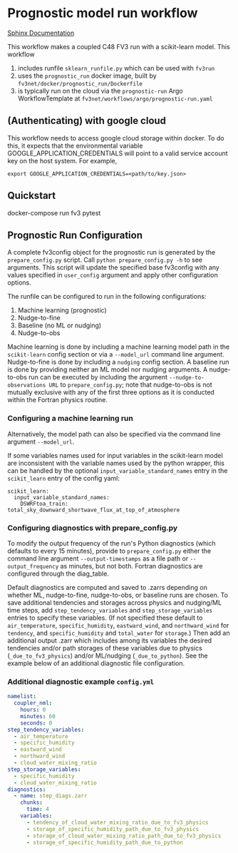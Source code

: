 Prognostic model run workflow
=============================

[Sphinx Documentation](https://vulcanclimatemodeling.com/docs/prognostic_c48_run/)

This workflow makes a coupled C48 FV3 run with a scikit-learn model. This workflow
1. includes runfile `sklearn_runfile.py` which can be used with `fv3run`
1. uses the `prognostic_run` docker image, built by `fv3net/docker/prognostic_run/Dockerfile`
1. is typically run on the cloud via the `prognostic-run` Argo WorkflowTemplate at 
`fv3net/workflows/argo/prognostic-run.yaml`

(Authenticating) with google cloud
--------------------------------

This workflow needs to access google cloud storage within docker. To do this,
it expects that the environmental variable GOOGLE_APPLICATION_CREDENTIALS
will point to a valid service account key on the host system. For example,

    export GOOGLE_APPLICATION_CREDENTIALS=<path/to/key.json>

Quickstart
----------

  docker-compose run fv3 pytest

Prognostic Run Configuration
----------------------------

A complete fv3config object for the prognostic run is generated by the `prepare_config.py`
script. Call `python prepare_config.py -h` to see arguments. This script will update the specified base fv3config with any values specified in `user_config` argument and apply other configuration options. 

The runfile can be configured to run in the following configurations:
1. Machine learning (prognostic)
1. Nudge-to-fine
1. Baseline (no ML or nudging)
1. Nudge-to-obs

Machine learning is done by including a machine learning model path in the `scikit-learn` config section or via a `--model_url` command line argument. Nudge-to-fine is done by including a `nudging` config section. A baseline run is done by providing neither an ML model nor nudging arguments. A nudge-to-obs run can be executed by including the argument `--nudge-to-observations URL` to `prepare_config.py`; note that nudge-to-obs is not mutually exclusive with any of the first three options as it is conducted within the Fortran physics routine. 

### Configuring a machine learning run

Alternatively, the model path can also be specified via the command line argument `--model_url`.

If some variables names used for input variables in the scikit-learn model are inconsistent with the variable names used by the python wrapper, this can be handled by the optional `input_variable_standard_names` entry in the `scikit_learn` entry of the config yaml:
```
scikit_learn:
  input_variable_standard_names:
    DSWRFtoa_train: total_sky_downward_shortwave_flux_at_top_of_atmosphere
```

### Configuring diagnostics with prepare_config.py

To modify the output frequency of the run's Python diagnostics (which defaults to every 15 minutes), provide to `prepare_config.py` either the command line argument `--output-timestamps` as a file path or `--output_frequency` as minutes, but not both. Fortran diagnostics are configured through the diag_table.

Default diagnostics are computed and saved to .zarrs depending on whether ML, nudge-to-fine, nudge-to-obs, or baseline runs are chosen. To save additional tendencies and storages across physics and nudging/ML time steps, add `step_tendency_variables` and `step_storage_variables` entries to specify these variables. (If not specified these default to `air_temperature`, `specific_humidity`, `eastward_wind`, and `northward_wind` for `tendency`, and `specific_humidity` and `total_water` for `storage`.) Then add an additional output .zarr which includes among its variables the desired tendencies and/or path storages of these variables due to physics (`_due_to_fv3_physics`) and/or ML/nudging (`_due_to_python`). See the example below of an additional diagnostic file configuration. 

### Additional diagnostic example `config.yml` 

```yaml
namelist:
  coupler_nml:
    hours: 0
    minutes: 60
    seconds: 0
step_tendency_variables: 
  - air_temperature
  - specific_humidity
  - eastward_wind
  - northward_wind
  - cloud_water_mixing_ratio
step_storage_variables: 
  - specific_humidity
  - cloud_water_mixing_ratio
diagnostics:
  - name: step_diags.zarr
    chunks:
      time: 4
    variables:
      - tendency_of_cloud_water_mixing_ratio_due_to_fv3_physics
      - storage_of_specific_humidity_path_due_to_fv3_physics
      - storage_of_cloud_water_mixing_ratio_path_due_to_fv3_physics
      - storage_of_specific_humidity_path_due_to_python
```
